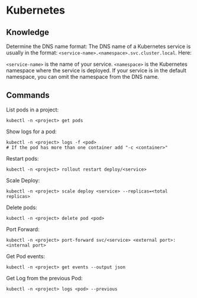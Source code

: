 # Kubernetes

## Knowledge

Determine the DNS name format:
The DNS name of a Kubernetes service is usually in the format: `<service-name>.<namespace>.svc.cluster.local`. Here:

`<service-name>` is the name of your service.
`<namespace>` is the Kubernetes namespace where the service is deployed. If your service is in the default namespace, you can omit the namespace from the DNS name.



## Commands


List pods in a project:

```
kubectl -n <project> get pods
```
  
  
Show logs for a pod:
```
kubectl -n <project> logs -f <pod> 
# If the pod has more than one container add "-c <container>"
```

Restart pods:

```
kubectl -n <project> rollout restart deploy/<service>
```


Scale Deploy:

```
kubectl -n <project> scale deploy <service> --replicas=<total replicas>
```

Delete pods:

```
kubectl -n <project> delete pod <pod>
```


Port Forward:

```
kubectl -n <project> port-forward svc/<service> <external port>:<internal port> 
```



Get Pod events:

```
kubectl -n <project> get events --output json
```


Get Log from the previous Pod:

```
kubectl -n <project> logs <pod> --previous 
```
